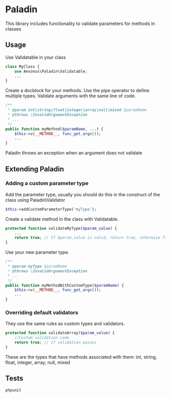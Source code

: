 # Paladin
This library includes functionality to validate parameters for methods in classes

## Usage

Use Validatable in your class

```php
class MyClass {
    use Aesonus\Paladin\Validatable;
    ...
}
```

Create a docblock for your methods. Use the pipe operator to define multiple types.
Validate arguments with the same line of code.

```php
/**
 * @param int|string|float|integer|array|null|mixed $paramName
 * @throws \InvalidArgumentException
 * ...
 */
public function myMethod($paramName, ...) {
    $this->v(__METHOD__, func_get_args());
    ...
}
```

Paladin throws an exception when an argument does not validate

## Extending Paladin

### Adding a custom parameter type

Add the parameter type, usually you should do this in the construct of the class using
Paladin\Validator

```php
$this->addCustomParameterType('myType');
```

Create a validate method in the class with Validatable.

```php
protected function validateMyType($param_value) {
    ...
    return true; // If $param_value is valid, return true, otherwise false.
}
```

Use your new parameter type.

```php
/**
 * @param myType $paramName
 * @throws \InvalidArgumentException
 * ...
 */
public function myMethodWithCustomType($paramName) {
    $this->v(__METHOD__, func_get_args());
    ...
}
```

### Overriding default validators

They use the same rules as custom types and validators.

```php
protected function validateArray($param_value) {
    //Custom validation code
    return true; // If validation passes
}
```

These are the types that have methods associated with them:
int, string, float, integer, array, null, mixed


## Tests

```
phpunit
```